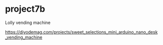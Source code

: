 # project7b
Lolly vending machine

https://diyodemag.com/projects/sweet_selections_mini_arduino_nano_desk_vending_machine